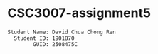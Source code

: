 # CSC3007-assignment5
```
Student Name: David Chua Chong Ren
  Student ID: 1901870
        GUID: 2508475C
```
